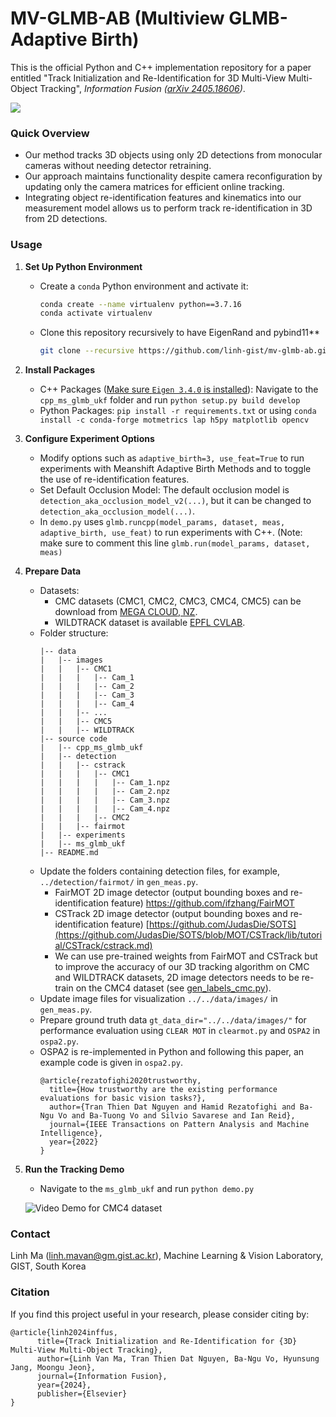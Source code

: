 # MV-GLMB-AB (Multiview GLMB-Adaptive Birth)

This is the official Python and C++ implementation repository for a paper entitled "Track Initialization and Re-Identification for 3D Multi-View Multi-Object Tracking", *Information Fusion ([arXiv 2405.18606](http://arxiv.org/abs/2405.18606))*.


![](assets/overview.png)

### Quick Overview
- Our method tracks 3D objects using only 2D detections from monocular cameras without needing detector retraining.
- Our approach maintains functionality despite camera reconfiguration by updating only the camera matrices for efficient online tracking.
- Integrating object re-identification features and kinematics into our measurement model allows us to perform track re-identification in 3D from 2D detections. 

### Usage
1. **Set Up Python Environment**
    - Create a `conda` Python environment and activate it:
        ```sh
        conda create --name virtualenv python==3.7.16
        conda activate virtualenv
        ```
    - Clone this repository recursively to have EigenRand and pybind11**
        ```sh
        git clone --recursive https://github.com/linh-gist/mv-glmb-ab.git
        ```

2. **Install Packages**
    - C++ Packages ([Make sure `Eigen 3.4.0` is installed](cpp_ms_glmb_ukf/README.md)): Navigate to the `cpp_ms_glmb_ukf` folder and run `python setup.py build develop`
    - Python Packages: `pip install -r requirements.txt` or using `conda install -c conda-forge motmetrics lap h5py matplotlib opencv`

3. **Configure Experiment Options**
    - Modify options such as `adaptive_birth=3, use_feat=True` to run experiments with Meanshift Adaptive Birth Methods and to toggle the use of re-identification features.
    - Set Default Occlusion Model: The default occlusion model is `detection_aka_occlusion_model_v2(...)`, but it can be changed to `detection_aka_occlusion_model(...)`.
    - In `demo.py` uses `glmb.runcpp(model_params, dataset, meas, adaptive_birth, use_feat)` to run experiments with C++. (Note: make sure to comment this line `glmb.run(model_params, dataset, meas)` 

4. **Prepare Data**
    - Datasets: 
        - CMC datasets (CMC1, CMC2, CMC3, CMC4, CMC5) can be download from [MEGA CLOUD, NZ](https://mega.nz/file/LKxAyZiT#wa-aMQmgk9guNkjj1olaPeUf-LgPS5P9iYBmZSLFnp8).
        - WILDTRACK dataset is available  [EPFL CVLAB](https://www.epfl.ch/labs/cvlab/data/data-wildtrack/).
    - Folder structure:
        ```
        |-- data
        |   |-- images
        |   |   |-- CMC1
        |   |   |   |-- Cam_1
        |   |   |   |-- Cam_2
        |   |   |   |-- Cam_3
        |   |   |   |-- Cam_4
        |   |   |-- ...
        |   |   |-- CMC5
        |   |   |-- WILDTRACK
        |-- source code
        |   |-- cpp_ms_glmb_ukf
        |   |-- detection
        |   |   |-- cstrack
        |   |   |   |-- CMC1
        |   |   |   |   |-- Cam_1.npz
        |   |   |   |   |-- Cam_2.npz
        |   |   |   |   |-- Cam_3.npz
        |   |   |   |   |-- Cam_4.npz
        |   |   |   |-- CMC2
        |   |   |-- fairmot
        |   |-- experiments
        |   |-- ms_glmb_ukf
        |-- README.md
        ```
    - Update the folders containing detection files, for example, `../detection/fairmot/` in `gen_meas.py`.
        - FairMOT 2D image detector (output bounding boxes and re-identification feature) https://github.com/ifzhang/FairMOT
        - CSTrack 2D image detector (output bounding boxes and re-identification feature) [https://github.com/JudasDie/SOTS](https://github.com/JudasDie/SOTS/blob/MOT/CSTrack/lib/tutorial/CSTrack/cstrack.md)
        - We can use pre-trained weights from FairMOT and CSTrack but to improve the accuracy of our 3D tracking algorithm on CMC and WILDTRACK datasets, 2D image detectors needs to be re-train on the CMC4 dataset (see [gen_labels_cmc.py](detection/fairmot/cmc/gen_labels_cmc.py)).
    - Update image files for visualization `../../data/images/` in `gen_meas.py`.
    - Prepare ground truth data `gt_data_dir="../../data/images/"` for performance evaluation using `CLEAR MOT` in `clearmot.py` and `OSPA2` in `ospa2.py`.
    - OSPA2 is re-implemented in Python and following this paper, an example code is given in `ospa2.py`.
        ```
        @article{rezatofighi2020trustworthy,
          title={How trustworthy are the existing performance evaluations for basic vision tasks?},
          author={Tran Thien Dat Nguyen and Hamid Rezatofighi and Ba-Ngu Vo and Ba-Tuong Vo and Silvio Savarese and Ian Reid},
          journal={IEEE Transactions on Pattern Analysis and Machine Intelligence},
          year={2022}
        }
        ```

5. **Run the Tracking Demo**
   - Navigate to the `ms_glmb_ukf` and run `python demo.py`
   
   ![Video Demo for CMC4 dataset](assets/cmc4_demo.gif)



### Contact
Linh Ma (linh.mavan@gm.gist.ac.kr), Machine Learning & Vision Laboratory, GIST, South Korea

### Citation
If you find this project useful in your research, please consider citing by:

```
@article{linh2024inffus,
      title={Track Initialization and Re-Identification for {3D} Multi-View Multi-Object Tracking}, 
      author={Linh Van Ma, Tran Thien Dat Nguyen, Ba-Ngu Vo, Hyunsung Jang, Moongu Jeon},
      journal={Information Fusion},
      year={2024},
      publisher={Elsevier}
}
```

